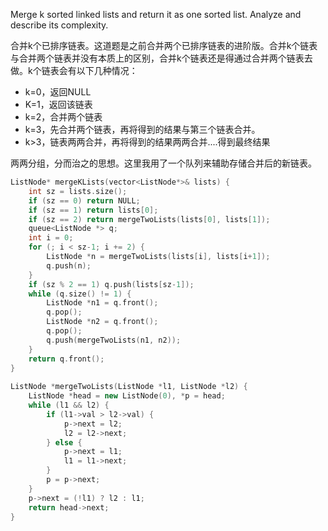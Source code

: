 Merge k sorted linked lists and return it as one sorted list. Analyze and describe its complexity.

合并k个已排序链表。这道题是之前合并两个已排序链表的进阶版。合并k个链表与合并两个链表并没有本质上的区别，合并k个链表还是得通过合并两个链表去做。k个链表会有以下几种情况：

- k=0，返回NULL
- K=1，返回该链表
- k=2，合并两个链表
- k=3，先合并两个链表，再将得到的结果与第三个链表合并。
- k>3，链表两两合并，再将得到的结果两两合并....得到最终结果

两两分组，分而治之的思想。这里我用了一个队列来辅助存储合并后的新链表。

```cpp
ListNode* mergeKLists(vector<ListNode*>& lists) {
    int sz = lists.size();
    if (sz == 0) return NULL;
    if (sz == 1) return lists[0];
    if (sz == 2) return mergeTwoLists(lists[0], lists[1]);
    queue<ListNode *> q;
    int i = 0;
    for (; i < sz-1; i += 2) {
        ListNode *n = mergeTwoLists(lists[i], lists[i+1]);
        q.push(n);
    }
    if (sz % 2 == 1) q.push(lists[sz-1]);
    while (q.size() != 1) {
        ListNode *n1 = q.front();
        q.pop();
        ListNode *n2 = q.front();
        q.pop();
        q.push(mergeTwoLists(n1, n2));
    }
    return q.front();
}
    
ListNode *mergeTwoLists(ListNode *l1, ListNode *l2) {
    ListNode *head = new ListNode(0), *p = head;
    while (l1 && l2) {
        if (l1->val > l2->val) {
            p->next = l2;
            l2 = l2->next;
        } else {
            p->next = l1;
            l1 = l1->next;
        }
        p = p->next;
    }
    p->next = (!l1) ? l2 : l1;
    return head->next;
}
```